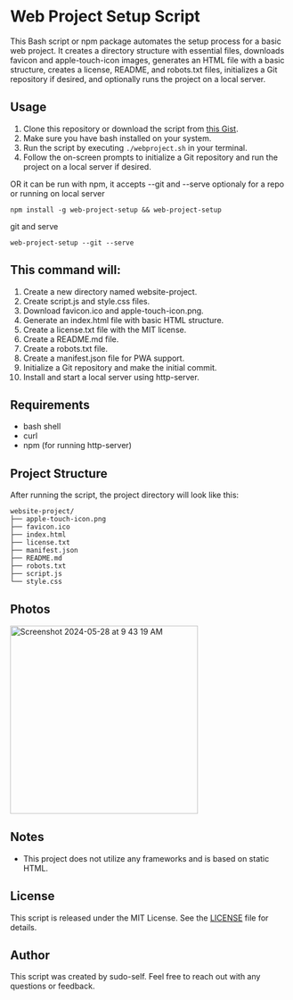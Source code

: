 # Web Project Setup Script

This Bash script or npm package automates the setup process for a basic web project. It creates a directory structure with essential files, downloads favicon and apple-touch-icon images, generates an HTML file with a basic structure, creates a license, README, and robots.txt files, initializes a Git repository if desired, and optionally runs the project on a local server.

## Usage

1. Clone this repository or download the script from [this Gist](https://gist.github.com/sudo-self/88cd02f137bfd17e48552f63acd4851d).
2. Make sure you have bash installed on your system.
3. Run the script by executing `./webproject.sh` in your terminal.
4. Follow the on-screen prompts to initialize a Git repository and run the project on a local server if desired.

OR it can be run with npm, it accepts --git and --serve optionaly for a repo or running on local server

```
npm install -g web-project-setup && web-project-setup
```
 git and serve

```
web-project-setup --git --serve
```
## This command will:

1. Create a new directory named website-project.
2. Create script.js and style.css files.
3. Download favicon.ico and apple-touch-icon.png.
4. Generate an index.html file with basic HTML structure.
5. Create a license.txt file with the MIT license.
6. Create a README.md file.
7. Create a robots.txt file.
8. Create a manifest.json file for PWA support.
9. Initialize a Git repository and make the initial commit.
10. Install and start a local server using http-server.






## Requirements

- bash shell
- curl 
- npm (for running http-server)

## Project Structure

After running the script, the project directory will look like this:

```
website-project/
├── apple-touch-icon.png
├── favicon.ico
├── index.html
├── license.txt
├── manifest.json
├── README.md
├── robots.txt
├── script.js
└── style.css
```

## Photos

<img width="337" alt="Screenshot 2024-05-28 at 9 43 19 AM" src="https://github.com/sudo-self/web-project/assets/119916323/f84c2694-8515-4c4e-b34a-0782c5be68f8">


## Notes

- This project does not utilize any frameworks and is based on static HTML. 


## License

This script is released under the MIT License. See the [LICENSE](LICENSE) file for details.

## Author

This script was created by sudo-self. Feel free to reach out with any questions or feedback.
